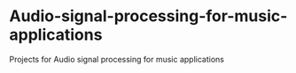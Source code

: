 # Audio-signal-processing-for-music-applications
Projects for Audio signal processing for music applications 

